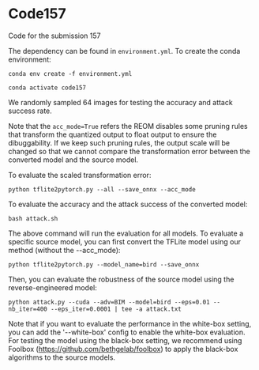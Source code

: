 # Code157
Code for the submission 157

The dependency can be found in `environment.yml`. To create the conda environment:

`conda env create -f environment.yml`

`conda activate code157`

We randomly sampled 64 images for testing the accuracy and attack success rate.

Note that the `acc_mode=True` refers the REOM disables some pruning rules that transform the quantized output to float output to ensure the dibuggability. If we keep such pruning rules, the output scale will be changed so that we cannot compare the transformation error between the converted model and the source model.

To evaluate the scaled transformation error:

`python tflite2pytorch.py --all --save_onnx --acc_mode`

To evaluate the accuracy and the attack success of the converted model:

`
bash attack.sh
`

The above command will run the evaluation for all models. To evaluate a specific source model, you can first convert the TFLite model using our method (without the --acc_mode):

`
python tflite2pytorch.py --model_name=bird --save_onnx
`

Then, you can evaluate the robustness of the source model using the reverse-engineered model:

`
python attack.py --cuda --adv=BIM --model=bird --eps=0.01 --nb_iter=400 --eps_iter=0.0001 | tee -a attack.txt
`

Note that if you want to evaluate the performance in the white-box setting, you can add the '--white-box' config to enable the white-box evaluation. For testing the model using the black-box setting, we recommend using Foolbox (https://github.com/bethgelab/foolbox) to apply the black-box algorithms to the source models. 
